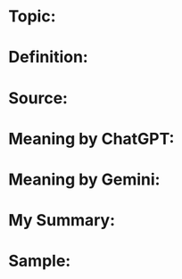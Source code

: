 # Topic: 
# Definition: 
# Source:
# Meaning by ChatGPT: 
# Meaning by Gemini: 
# My Summary: 
# Sample: 
